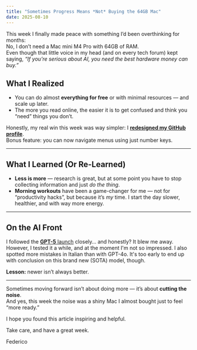 ```yaml
---
title: "Sometimes Progress Means *Not* Buying the 64GB Mac"
date: 2025-08-10
---
```


This week I finally made peace with something I’d been overthinking for months:  
No, I don’t need a Mac mini M4 Pro with 64GB of RAM.  
Even though that little voice in my head (and on every tech forum) kept saying, *“If you’re serious about AI, you need the best hardware money can buy.”*

## What I Realized
- You can do almost **everything for free** or with minimal resources — and scale up later.  
- The more you read online, the easier it is to get confused and think you “need” things you don’t.  

Honestly, my real win this week was way simpler: I [**redesigned my GitHub profile**](https://federicomartini.github.io).  
Bonus feature: you can now navigate menus using just number keys.  

---

## What I Learned (Or Re-Learned)
- **Less is more** — research is great, but at some point you have to stop collecting information and just *do the thing*.  
- **Morning workouts** have been a game-changer for me — not for “productivity hacks”, but because it’s *my* time. I start the day slower, healthier, and with way more energy.  

---

## On the AI Front
I followed the [**GPT-5** launch](https://www.youtube.com/watch?v=0Uu_VJeVVfo) closely… and honestly? It blew me away.  
However, I tested it a while, and at the moment I'm not so impressed. I also spotted more mistakes in Italian than with GPT-4o.
It's too early to end up with conclusion on this brand new (SOTA) model, though.

**Lesson:** newer isn’t always better.  

---


Sometimes moving forward isn’t about doing more — it’s about **cutting the noise**.  
And yes, this week the noise was a shiny Mac I almost bought just to feel “more ready.”


I hope you found this article inspiring and helpful.

Take care, and have a great week.

Federico


